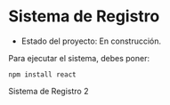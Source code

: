 <h1> Sistema de Registro</h1>

- Estado del proyecto:  En construcción.

Para ejecutar el sistema, debes poner:

```npm install react```

Sistema de Registro 2
